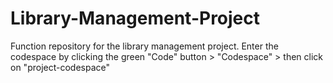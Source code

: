 # Library-Management-Project
Function repository for the library management project. Enter the codespace by clicking the green "Code" button > "Codespace" > then click on "project-codespace"
